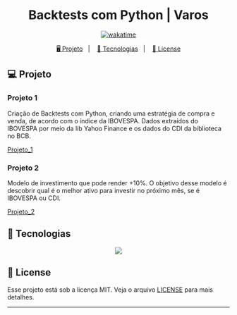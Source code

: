 <h1 align="center">
  Backtests com Python | Varos
</h1>

<p align="center">
  <a href="https://wakatime.com/badge/user/68660678-6b86-4b78-98df-f5f41a37e1bc/project/8c4b39dd-e681-4716-8ebf-32d3c1823078"><img src="https://wakatime.com/badge/user/68660678-6b86-4b78-98df-f5f41a37e1bc/project/8c4b39dd-e681-4716-8ebf-32d3c1823078.svg" alt="wakatime"></a>
</p>

<p align="center">
  <a href="#-projeto">🖥️ Projeto</a>&nbsp;&nbsp;&nbsp;|&nbsp;&nbsp;&nbsp;
  <a href="#-tecnologias">🚀 Tecnologias</a>&nbsp;&nbsp;&nbsp;|&nbsp;&nbsp;&nbsp;
  <a href="#-license">📝 License</a>
</p>

## 💻 Projeto

### Projeto 1

Criação de Backtests com Python, criando uma estratégia de compra e venda, de acordo com o índice da IBOVESPA. Dados extraídos do IBOVESPA por meio da lib Yahoo Finance e os dados do CDI da biblioteca no BCB.

[Projeto_1](./main_01.ipynb)

### Projeto 2

Modelo de investimento que pode render +10%. O objetivo desse modelo é descobrir qual é o melhor ativo para investir no próximo mês, se é IBOVESPA ou CDI.

[Projeto_2](./main_02.ipynb)

## 🚀 Tecnologias

<p align="center">
  <img src="https://img.shields.io/badge/python-3670A0?style=for-the-badge&logo=python&logoColor=ffdd54">
</p>

## 📝 License

Esse projeto está sob a licença MIT. Veja o arquivo [LICENSE](LICENSE) para mais detalhes.

---
